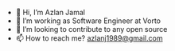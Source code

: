 - 👋 Hi, I’m Azlan Jamal
- 👀 I’m working as Software Engineer at Vorto
- 💞️ I’m looking to contribute to any open source
- 📫 How to reach me? azlanj1989@gmail.com

<!---
aznj/aznj is a ✨ special ✨ repository because its `README.md` (this file) appears on your GitHub profile.
You can click the Preview link to take a look at your changes.
--->
